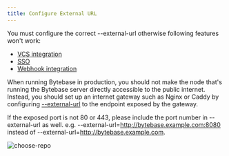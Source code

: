 ```yaml
---
title: Configure External URL
---
```


<HintBlock type="warning">

You must configure the correct --external-url otherwise following features won't work:

- [VCS integration](/docs/vcs-integration/overview)
- [SSO](/docs/administration/sso/overview)
- [Webhook integration](/docs/administration/webhook-integration/overview)

</HintBlock>

When running Bytebase in production, you should not make the node that's running the Bytebase server directly accessible to the public internet. Instead, you should set up an internet gateway such as Nginx or Caddy by configuring [--external-url](/docs/reference/command-line#--external-url-string) to the endpoint exposed by the gateway.

<HintBlock type="info">

If the exposed port is not 80 or 443, please include the port number in --external-url as well. e.g. --external-url=http://bytebase.example.com:8080 instead of --external-url=http://bytebase.example.com.

</HintBlock>

![choose-repo](/docs/get-started/install/external-url-flow.webp)

